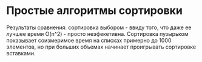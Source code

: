 ﻿# Простые алгоритмы сортировки

Результаты сравнения: cортировка выбором - ввиду того, что даже ее лучшее время O(n^2) - просто неэфекетивна. Сортировка пузырьком показывает соизмеримое время на списках примерно до 1000 элементов, но при больших объемах начинает проигрывать сортировке вставками.
